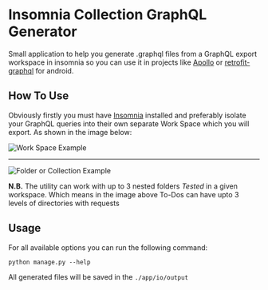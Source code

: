 # Insomnia Collection GraphQL Generator

Small application to help you generate .graphql files from a GraphQL export workspace in insomnia so you can use it in projects like [Apollo](https://www.apollographql.com/]) or [retrofit-graphql](https://github.com/AniTrend/retrofit-graphql) for android.

## How To Use

Obviously firstly you must have [Insomnia](https://insomnia.rest/) installed and preferably isolate your GraphQL queries into their own separate Work Space which you will export. As shown in the image below:

![Work Space Example](https://insomnia.rest/static/drag-ab3bee8a8fe203bb66cd1143dd89e6d3-a7281.webp)
____

![Folder or Collection Example](https://insomnia.rest/static/main-ac0a1732afac19acce5ad6825595c3bb-9a259.webp)

__N.B.__ The utility can work with up to 3 nested folders _Tested_ in a given workspace. Which means in the image above To-Dos can have upto 3 levels of directories with requests

## Usage

For all available options you can run the following command:
```commandline
python manage.py --help
```

All generated files will be saved in the `./app/io/output`
